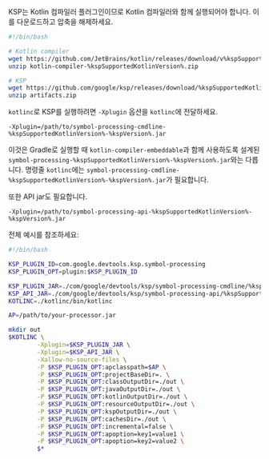 [//]: # (title: 명령줄에서 KSP 실행하기)

KSP는 Kotlin 컴파일러 플러그인이므로 Kotlin 컴파일러와 함께 실행되어야 합니다. 이를 다운로드하고 압축을 해제하세요.

```bash
#!/bin/bash

# Kotlin compiler
wget https://github.com/JetBrains/kotlin/releases/download/v%kspSupportedKotlinVersion%/kotlin-compiler-%kspSupportedKotlinVersion%.zip
unzip kotlin-compiler-%kspSupportedKotlinVersion%.zip

# KSP
wget https://github.com/google/ksp/releases/download/%kspSupportedKotlinVersion%-%kspVersion%/artifacts.zip
unzip artifacts.zip
```

`kotlinc`로 KSP를 실행하려면 `-Xplugin` 옵션을 `kotlinc`에 전달하세요.

```
-Xplugin=/path/to/symbol-processing-cmdline-%kspSupportedKotlinVersion%-%kspVersion%.jar
```

이것은 Gradle로 실행할 때 `kotlin-compiler-embeddable`과 함께 사용하도록 설계된 `symbol-processing-%kspSupportedKotlinVersion%-%kspVersion%.jar`와는 다릅니다. 명령줄 `kotlinc`에는 `symbol-processing-cmdline-%kspSupportedKotlinVersion%-%kspVersion%.jar`가 필요합니다.

또한 API jar도 필요합니다.

```
-Xplugin=/path/to/symbol-processing-api-%kspSupportedKotlinVersion%-%kspVersion%.jar
```

전체 예시를 참조하세요:

```bash
#!/bin/bash

KSP_PLUGIN_ID=com.google.devtools.ksp.symbol-processing
KSP_PLUGIN_OPT=plugin:$KSP_PLUGIN_ID

KSP_PLUGIN_JAR=./com/google/devtools/ksp/symbol-processing-cmdline/%kspSupportedKotlinVersion%-%kspVersion%/symbol-processing-cmdline-%kspSupportedKotlinVersion%-%kspVersion%.jar
KSP_API_JAR=./com/google/devtools/ksp/symbol-processing-api/%kspSupportedKotlinVersion%-%kspVersion%/symbol-processing-api-%kspSupportedKotlinVersion%-%kspVersion%.jar
KOTLINC=./kotlinc/bin/kotlinc

AP=/path/to/your-processor.jar

mkdir out
$KOTLINC \
        -Xplugin=$KSP_PLUGIN_JAR \
        -Xplugin=$KSP_API_JAR \
        -Xallow-no-source-files \
        -P $KSP_PLUGIN_OPT:apclasspath=$AP \
        -P $KSP_PLUGIN_OPT:projectBaseDir=. \
        -P $KSP_PLUGIN_OPT:classOutputDir=./out \
        -P $KSP_PLUGIN_OPT:javaOutputDir=./out \
        -P $KSP_PLUGIN_OPT:kotlinOutputDir=./out \
        -P $KSP_PLUGIN_OPT:resourceOutputDir=./out \
        -P $KSP_PLUGIN_OPT:kspOutputDir=./out \
        -P $KSP_PLUGIN_OPT:cachesDir=./out \
        -P $KSP_PLUGIN_OPT:incremental=false \
        -P $KSP_PLUGIN_OPT:apoption=key1=value1 \
        -P $KSP_PLUGIN_OPT:apoption=key2=value2 \
        $*